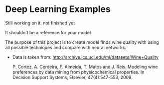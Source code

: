 # Deep Learning Examples
Still working on it, not finished yet

It shouldn't be a reference for your model

The purpose of this project is to create model finds wine quality with using all possible techniques and compare with neural networks.

- Data is taken from: http://archive.ics.uci.edu/ml/datasets/Wine+Quality
 
  P. Cortez, A. Cerdeira, F. Almeida, T. Matos and J. Reis.
  Modeling wine preferences by data mining from physicochemical properties. In Decision Support Systems, Elsevier, 47(4):547-553, 2009.
